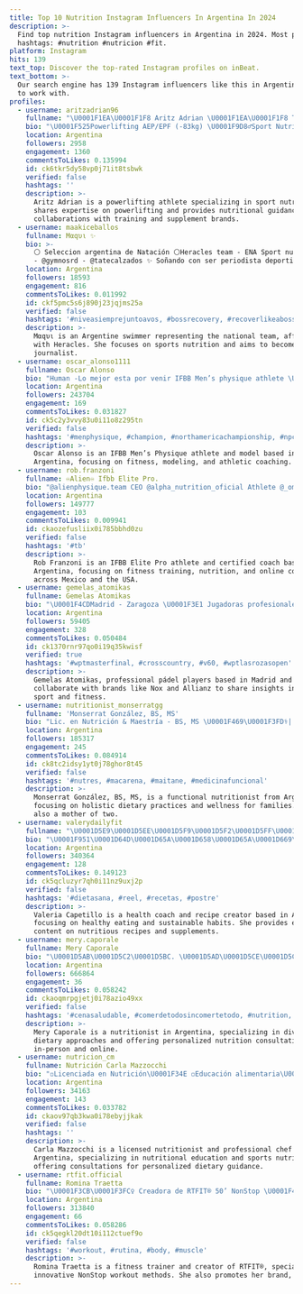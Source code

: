 ```yaml
---
title: Top 10 Nutrition Instagram Influencers In Argentina In 2024
description: >-
  Find top nutrition Instagram influencers in Argentina in 2024. Most popular
  hashtags: #nutrition #nutricion #fit.
platform: Instagram
hits: 139
text_top: Discover the top-rated Instagram profiles on inBeat.
text_bottom: >-
  Our search engine has 139 Instagram influencers like this in Argentina for you
  to work with.
profiles:
  - username: aritzadrian96
    fullname: "\U0001F1EA\U0001F1F8 Aritz Adrian \U0001F1EA\U0001F1F8 THE GOAT \U0001F40F"
    bio: "\U0001F525Powerlifting AEP/EPF (-83kg) \U0001F9D8‍♂️Sport Nutrition \U0001F34F Nutrición en @response_based_training \U0001F48A @myproteines --- ARITZMP 38% dto ⬇️⬇️⬇️⬇️⬇️⬇️"
    location: Argentina
    followers: 2958
    engagement: 1360
    commentsToLikes: 0.135994
    id: ck6tkr5dy58vp0j71it8tsbwk
    verified: false
    hashtags: ''
    description: >-
      Aritz Adrian is a powerlifting athlete specializing in sport nutrition. He
      shares expertise on powerlifting and provides nutritional guidance through
      collaborations with training and supplement brands.
  - username: maakiceballos
    fullname: Mαqυι ✨
    bio: >-
      ⚪️ Seleccion argentina de Natación ⚪️Heracles team - ENA Sport nutrition
      - @gymnosrd - @tatecalzados ✨ Soñando con ser periodista deportiva ⏳
    location: Argentina
    followers: 18593
    engagement: 816
    commentsToLikes: 0.011992
    id: ckf5pmc5s6j890j23jqjms25a
    verified: false
    hashtags: '#niveasiemprejuntoavos, #bossrecovery, #recoverlikeaboss, #cryoboss'
    description: >-
      Mαqυι is an Argentine swimmer representing the national team, affiliated
      with Heracles. She focuses on sports nutrition and aims to become a sports
      journalist.
  - username: oscar_alonso1111
    fullname: Oscar Alonso
    bio: "Human -Lo mejor esta por venir IFBB Men’s physique athlete \U0001F947\U0001F3C6 Model\U0001F4F8 @unlimited_nutrition athlete \U0001F1F2\U0001F1FD @ultimate_team_coaching \U0001F4AA\U0001F3FD"
    location: Argentina
    followers: 243704
    engagement: 169
    commentsToLikes: 0.031827
    id: ck5c2y3vvy83u0i11o8z295tn
    verified: false
    hashtags: '#menphysique, #champion, #northamericachampionship, #npc'
    description: >-
      Oscar Alonso is an IFBB Men’s Physique athlete and model based in
      Argentina, focusing on fitness, modeling, and athletic coaching.
  - username: rob.franzoni
    fullname: ♾Alien♾ Ifbb Elite Pro.
    bio: "@alienphysique.team CEO @alpha_nutrition_oficial Athlete @_omegalab.oficial Ventas\U0001F489 Mexico y USA Ifbb elite Certified Coach-Entrenador en linea\U0001F4F2"
    location: Argentina
    followers: 149777
    engagement: 103
    commentsToLikes: 0.009941
    id: ckaozefusliix0i785bbhd0zu
    verified: false
    hashtags: '#tb'
    description: >-
      Rob Franzoni is an IFBB Elite Pro athlete and certified coach based in
      Argentina, focusing on fitness training, nutrition, and online coaching
      across Mexico and the USA.
  - username: gemelas_atomikas
    fullname: Gemelas Atomikas
    bio: "\U0001F4CDMadrid - Zaragoza \U0001F3E1 Jugadoras profesionales de pádel. Nox, Allianz, Volvo, Huesos en Forma, Crown Sport Nutrition"
    location: Argentina
    followers: 59405
    engagement: 328
    commentsToLikes: 0.050484
    id: ck1370rnr97qo0i19q35kwisf
    verified: true
    hashtags: '#wptmasterfinal, #crosscountry, #v60, #wptlasrozasopen'
    description: >-
      Gemelas Atomikas, professional pádel players based in Madrid and Zaragoza,
      collaborate with brands like Nox and Allianz to share insights into the
      sport and fitness.
  - username: nutritionist_monserratgg
    fullname: 'Monserrat González, BS, MS'
    bio: "Lic. en Nutrición & Maestría - BS, MS \U0001F469\U0001F3FD‍⚕️| Nutrióloga Funcional (IFM) \U0001F4E7| info@nutresmg.com \U0001F931\U0001F3FD| Mamá de 2 \U0001F467\U0001F3FD\U0001F476\U0001F3FD"
    location: Argentina
    followers: 185317
    engagement: 245
    commentsToLikes: 0.084914
    id: ck8tc2idsy1yt0j78ghor8t45
    verified: false
    hashtags: '#nutres, #macarena, #maitane, #medicinafuncional'
    description: >-
      Monserrat González, BS, MS, is a functional nutritionist from Argentina,
      focusing on holistic dietary practices and wellness for families. She is
      also a mother of two.
  - username: valerydailyfit
    fullname: "\U0001D5E9\U0001D5EE\U0001D5F9\U0001D5F2\U0001D5FF\U0001D5F6\U0001D5EE \U0001D5D6\U0001D5EE\U0001D5FD\U0001D5F2\U0001D601\U0001D5F6\U0001D5F9\U0001D5F9\U0001D5FC"
    bio: "\U0001F951\U0001D64D\U0001D65A\U0001D658\U0001D65A\U0001D669\U0001D656\U0001D668\_\U0001D64E\U0001D656\U0001D661\U0001D66A\U0001D659\U0001D656\U0001D657\U0001D661\U0001D65A\U0001D668\_\U0001D63E\U0001D664\U0001D663\_\U0001D63C\U0001D662\U0001D664\U0001D667\_ ✨Comer Saludable NO dede de ser aburrido. ⭐️ Coach en Hábitos \U0001F51C \U0001F34DRecetarios & Suplementos (\U0001D477\U0001D482́\U0001D488\U0001D48A\U0001D48F\U0001D482 \U0001D47E\U0001D486\U0001D483) \U0001F1F2\U0001F1FD Mex, Ver"
    location: Argentina
    followers: 340364
    engagement: 128
    commentsToLikes: 0.149123
    id: ck5qcluzyr7qh0i11nz9uxj2p
    verified: false
    hashtags: '#dietasana, #reel, #recetas, #postre'
    description: >-
      Valeria Capetillo is a health coach and recipe creator based in Argentina,
      focusing on healthy eating and sustainable habits. She provides engaging
      content on nutritious recipes and supplements.
  - username: mery.caporale
    fullname: Mery Caporale
    bio: "\U0001D5AB\U0001D5C2\U0001D5BC. \U0001D5AD\U0001D5CE\U0001D5CD\U0001D5CB\U0001D5C2\U0001D5BC\U0001D5C2\U0001D5C8́\U0001D5C7 MN: \U0001D7EB\U0001D7E3\U0001D7E4\U0001D7E9 COMER DE TODO, SIN COMERSE TODO ® \U0001F4E9acuerdos.merycaporale@gmail.com \U0001F4CD Z.NORTE /SUR/OESTE/LA PLATA /CABA Y ONLINE \U0001F30E \U0001F447\U0001F3FBTURNOS"
    location: Argentina
    followers: 666864
    engagement: 36
    commentsToLikes: 0.058242
    id: ckaoqmrpgjetj0i78azio49xx
    verified: false
    hashtags: '#cenasaludable, #comerdetodosincomertetodo, #nutrition, #nutritionist'
    description: >-
      Mery Caporale is a nutritionist in Argentina, specializing in diverse
      dietary approaches and offering personalized nutrition consultations both
      in-person and online.
  - username: nutricion_cm
    fullname: Nutrición Carla Mazzocchi
    bio: "◽Licenciada en Nutrición\U0001F34E ◽Educación alimentaria\U0001F37D ◽Chef profesional\U0001F469\U0001F3FD‍\U0001F373 ◽Nutrición Deportiva⚽️ ◽Consultas de turnos por MD\U0001F4E9"
    location: Argentina
    followers: 34163
    engagement: 143
    commentsToLikes: 0.033782
    id: ckaov97qb3kwa0i78ebyjjkak
    verified: false
    hashtags: ''
    description: >-
      Carla Mazzocchi is a licensed nutritionist and professional chef from
      Argentina, specializing in nutritional education and sports nutrition,
      offering consultations for personalized dietary guidance.
  - username: rtfit.official
    fullname: Romina Traetta
    bio: "\U0001F3CB\U0001F3FC‍♀️ Creadora de RTFIT® 50’ NonStop \U0001F4AA\U0001F3FB Primer Método de entrenamiento NonStop con venta mundial Brand @rtwear.official #RTFitNonStop \U0001F447\U0001F3FB"
    location: Argentina
    followers: 313840
    engagement: 66
    commentsToLikes: 0.058286
    id: ck5qegkl20dt10i112ctuef9o
    verified: false
    hashtags: '#workout, #rutina, #body, #muscle'
    description: >-
      Romina Traetta is a fitness trainer and creator of RTFIT®, specializing in
      innovative NonStop workout methods. She also promotes her brand, RT Wear.
---
```


